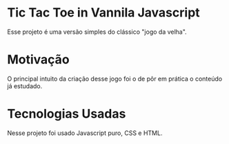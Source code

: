 # Tic Tac Toe in Vannila Javascript

Esse projeto é uma versão simples do clássico "jogo da velha".

# Motivação

O principal intuito da criação desse jogo foi o de pôr em prática o conteúdo já estudado.

# Tecnologias Usadas

Nesse projeto foi usado Javascript puro, CSS e HTML.

